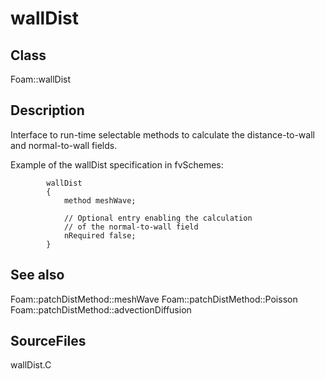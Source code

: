# wallDist 
## Class
Foam::wallDist

## Description
Interface to run-time selectable methods to calculate the distance-to-wall
and normal-to-wall fields.

Example of the wallDist specification in fvSchemes:
```
        wallDist
        {
            method meshWave;

            // Optional entry enabling the calculation
            // of the normal-to-wall field
            nRequired false;
        }
```

## See also
Foam::patchDistMethod::meshWave
Foam::patchDistMethod::Poisson
Foam::patchDistMethod::advectionDiffusion

## SourceFiles
wallDist.C

